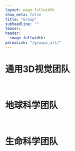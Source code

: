 ```yaml
---
layout: page-fullwidth
show_meta: false
title: "Group"
subheadline: ""
teaser:
header:
  image_fullwidth:
permalink: "/groups_all/"
---
```




# 通用3D视觉团队
<div id="journal_list"></div>

<br>

# 地球科学团队
<div id="earth_list"></div>

<br>


# 生命科学团队
<div id="lifescience_list"></div>

 
<br>
<script src="../assets/js/group_gen.js">